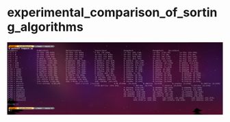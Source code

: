 # experimental_comparison_of_sorting_algorithms
<p align="center"><img alt="Hello, I'm Mlem I do algorithms!" src="./benchmarks/benchmark1.png" /></a></p>
